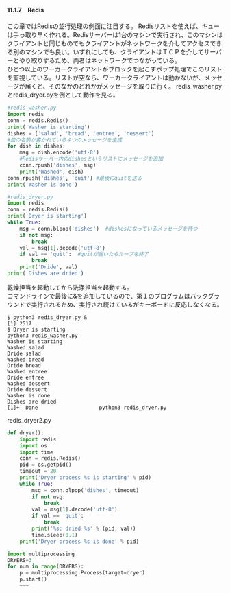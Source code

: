 #### 11.1.7　Redis
この章ではRedisの並行処理の側面に注目する。
Redisリストを使えば、キューは手っ取り早く作れる。Redisサーバーは1台のマシンで実行され、このマシンはクライアントと同じものでもクライアントがネットワークを介してアクセスできる別のマシンでも良い。いずれにしても、クライアントはＴＣＰを介してサーバーとやり取りするため、両者はネットワークでつながっている。  
ひとつ以上のワーカークライアントがブロックを起こすポップ処理でこのリストを監視している。リストが空なら、ワーカークライアントは動かないが、メッセージが届くと、そのなかのどれかがメッセージを取りに行く。
redis_washer.pyとredis_dryer.pyを例として動作を見る。

~~~python
#redis_washer.py
import redis
conn = redis.Redis()
print('Washer is starting')
dishes = ['salad', 'bread', 'entree', 'dessert']
#皿の名前が書かれている４つのメッセージを生成
for dish in dishes:
    msg = dish.encode('utf-8')
    #Redisサーバー内のdishesというリストにメッセージを追加
    conn.rpush('dishes', msg)
    print('Washed', dish)
conn.rpush('dishes', 'quit') #最後にquitを送る
print('Washer is done')
~~~
~~~python
#redis_dryer.py
import redis
conn = redis.Redis()
print('Dryer is starting')
while True:
    msg = conn.blpop('dishes')  #dishesになっているメッセージを待つ
    if not msg:
        break
    val = msg[1].decode('utf-8')
    if val == 'quit':  #quitが届いたらループを終了
        break
    print('Dride', val) 
print('Dishes are dried')
~~~
乾燥担当を起動してから洗浄担当を起動する。  
コマンドラインで最後に&を追加しているので、第１のプログラムはバックグラウンドで実行されるため、実行され続けているがキーボードに反応しなくなる。

~~~
$ python3 redis_dryer.py &
[1] 2517
$ Dryer is starting
python3 redis_washer.py
Washer is starting
Washed salad
Dride salad
Washed bread
Dride bread
Washed entree
Dride entree
Washed dessert
Dride dessert
Washer is done
Dishes are dried
[1]+  Done                    python3 redis_dryer.py
~~~


redis_dryer2.py
~~~python
def dryer():
    import redis
    import os
    import time
    conn = redis.Redis()
    pid = os.getpid()
    timeout = 20
    print('Dryer process %s is starting' % pid)
    while True:
        msg = conn.blpop('dishes', timeout)
        if not msg:
            break
        val = msg[1].decode('utf-8')
        if val == 'quit':
            break
        print('%s: dried %s' % (pid, val))
        time.sleep(0.1)
    print('Dryer process %s is done' % pid)

import multiprocessing
DRYERS=3
for num in range(DRYERS):
    p = multiprocessing.Process(target=dryer)
    p.start()
    ~~~
    
